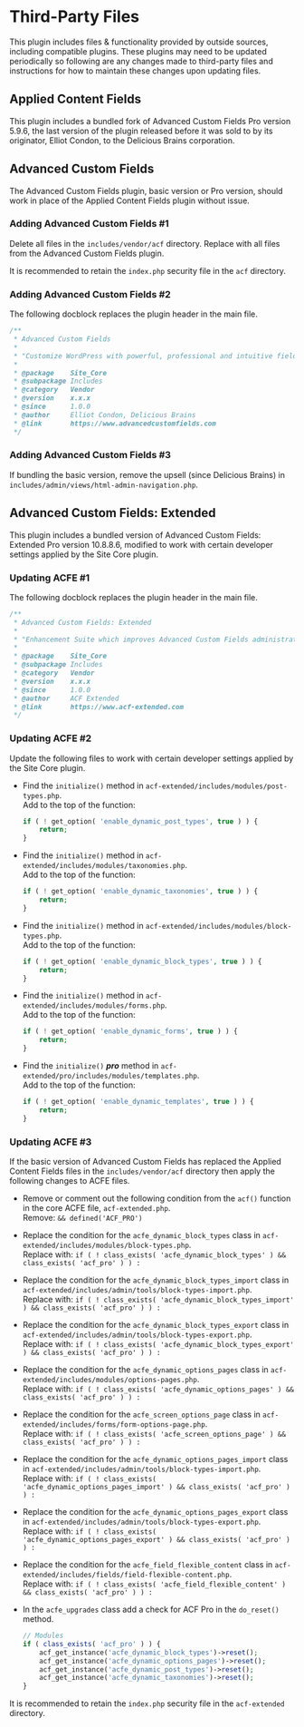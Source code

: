 # Third-Party Files

This plugin includes files & functionality provided by outside sources, including compatible plugins. These plugins may need to be updated periodically so following are any changes made to third-party files and instructions for how to maintain these changes upon updating files.

## Applied Content Fields

This plugin includes a bundled fork of Advanced Custom Fields Pro version 5.9.6, the last version of the plugin released before it was sold to by its originator, Elliot Condon, to the Delicious Brains corporation.

## Advanced Custom Fields

The Advanced Custom Fields plugin, basic version or Pro version, should work in place of the Applied Content Fields plugin without issue.

### Adding Advanced Custom Fields #1

Delete all files in the `includes/vendor/acf` directory. Replace with all files from the Advanced Custom Fields plugin.

It is recommended to retain the `index.php` security file in the `acf` directory.

### Adding Advanced Custom Fields #2

The following docblock replaces the plugin header in the main file.

```php
/**
 * Advanced Custom Fields
 *
 * "Customize WordPress with powerful, professional and intuitive fields."
 *
 * @package    Site_Core
 * @subpackage Includes
 * @category   Vendor
 * @version    x.x.x
 * @since      1.0.0
 * @author     Elliot Condon, Delicious Brains
 * @link       https://www.advancedcustomfields.com
 */
```

### Adding Advanced Custom Fields #3

If bundling the basic version, remove the upsell (since Delicious Brains) in `includes/admin/views/html-admin-navigation.php`.

## Advanced Custom Fields: Extended

This plugin includes a bundled version of Advanced Custom Fields: Extended Pro version 10.8.8.6, modified to work with certain developer settings applied by the Site Core plugin.

### Updating ACFE #1

The following docblock replaces the plugin header in the main file.

```php
/**
 * Advanced Custom Fields: Extended
 *
 * "Enhancement Suite which improves Advanced Custom Fields administration."
 *
 * @package    Site_Core
 * @subpackage Includes
 * @category   Vendor
 * @version    x.x.x
 * @since      1.0.0
 * @author     ACF Extended
 * @link       https://www.acf-extended.com
 */
```

### Updating ACFE #2

Update the following files to work with certain developer settings applied by the Site Core plugin.

* Find the `initialize()` method in `acf-extended/includes/modules/post-types.php`.  
  Add to the top of the function:

  ```php
  if ( ! get_option( 'enable_dynamic_post_types', true ) ) {
      return;
  }
  ```

* Find the `initialize()` method in `acf-extended/includes/modules/taxonomies.php`.  
  Add to the top of the function:

  ```php
  if ( ! get_option( 'enable_dynamic_taxonomies', true ) ) {
      return;
  }
  ```

* Find the `initialize()` method in `acf-extended/includes/modules/block-types.php`.  
  Add to the top of the function:

  ```php
  if ( ! get_option( 'enable_dynamic_block_types', true ) ) {
      return;
  }
  ```

* Find the `initialize()` method in `acf-extended/includes/modules/forms.php`.  
  Add to the top of the function:

  ```php
  if ( ! get_option( 'enable_dynamic_forms', true ) ) {
      return;
  }
  ```

* Find the `initialize()` ***pro*** method in `acf-extended/pro/includes/modules/templates.php`.  
  Add to the top of the function:

  ```php
  if ( ! get_option( 'enable_dynamic_templates', true ) ) {
      return;
  }
  ```

### Updating ACFE #3

If the basic version of Advanced Custom Fields has replaced the Applied Content Fields files in the `includes/vendor/acf` directory then apply the following changes to ACFE files.

* Remove or comment out the following condition from the `acf()` function in the core ACFE file, `acf-extended.php`.  
  Remove: `&& defined('ACF_PRO')`

* Replace the condition for the `acfe_dynamic_block_types` class in `acf-extended/includes/modules/block-types.php`.  
  Replace with: `if ( ! class_exists( 'acfe_dynamic_block_types' ) && class_exists( 'acf_pro' ) ) :`

* Replace the condition for the `acfe_dynamic_block_types_import` class in `acf-extended/includes/admin/tools/block-types-import.php`.  
  Replace with: `if ( ! class_exists( 'acfe_dynamic_block_types_import' ) && class_exists( 'acf_pro' ) ) :`

* Replace the condition for the `acfe_dynamic_block_types_export` class in `acf-extended/includes/admin/tools/block-types-export.php`.  
  Replace with: `if ( ! class_exists( 'acfe_dynamic_block_types_export' ) && class_exists( 'acf_pro' ) ) :`

* Replace the condition for the `acfe_dynamic_options_pages` class in `acf-extended/includes/modules/options-pages.php`.  
  Replace with: `if ( ! class_exists( 'acfe_dynamic_options_pages' ) && class_exists( 'acf_pro' ) ) :`

* Replace the condition for the `acfe_screen_options_page` class in `acf-extended/includes/forms/form-options-page.php`.  
  Replace with: `if ( ! class_exists( 'acfe_screen_options_page' ) && class_exists( 'acf_pro' ) ) :`

* Replace the condition for the `acfe_dynamic_options_pages_import` class in `acf-extended/includes/admin/tools/block-types-import.php`.  
  Replace with: `if ( ! class_exists( 'acfe_dynamic_options_pages_import' ) && class_exists( 'acf_pro' ) ) :`

* Replace the condition for the `acfe_dynamic_options_pages_export` class in `acf-extended/includes/admin/tools/block-types-export.php`.  
  Replace with: `if ( ! class_exists( 'acfe_dynamic_options_pages_export' ) && class_exists( 'acf_pro' ) ) :`

* Replace the condition for the `acfe_field_flexible_content` class in `acf-extended/includes/fields/field-flexible-content.php`.  
  Replace with: `if ( ! class_exists( 'acfe_field_flexible_content' ) && class_exists( 'acf_pro' ) ) :`

* In the `acfe_upgrades` class add a check for ACF Pro in the `do_reset()` method.

  ```php
  // Modules
  if ( class_exists( 'acf_pro' ) ) {
      acf_get_instance('acfe_dynamic_block_types')->reset();
      acf_get_instance('acfe_dynamic_options_pages')->reset();
      acf_get_instance('acfe_dynamic_post_types')->reset();
      acf_get_instance('acfe_dynamic_taxonomies')->reset();
  }
  ```

It is recommended to retain the `index.php` security file in the `acf-extended` directory.
